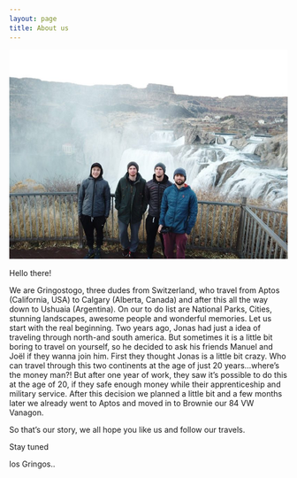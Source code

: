 ```yaml
---
layout: page
title: About us
---
```


<span class="image fit"><img src="assets/images/gruppe_about.jpg" alt="" /></span>

Hello there!

We are Gringostogo, three dudes from Switzerland, who travel from Aptos (California, USA) to Calgary (Alberta, Canada) and after this all the way down to Ushuaia (Argentina).
On our to do list are National Parks, Cities, stunning landscapes, awesome people and wonderful memories.
Let us start with the real beginning. Two years ago, Jonas had just a idea of traveling through north-and south america. But sometimes it is a little bit boring to travel on yourself, so he decided to ask his friends Manuel and Joël if they wanna join him. First they thought Jonas is a little bit crazy. Who can travel through this two continents at the age of just 20 years…where’s the money man?!
But after one year of work, they saw it’s possible to do this at the age of 20, if they safe enough money while their apprenticeship and military service.
After this decision we planned a little bit and a few months later we already went to Aptos and moved in to Brownie our 84 VW Vanagon.

So that’s our story, we all hope you like us and follow our travels.

Stay tuned

los Gringos..
